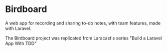 # Birdboard

A web app for recording and sharing to-do notes, with team features, made with Laravel.

The Birdboard project was replicated from Laracast's series "Build a Laravel App With TDD"
